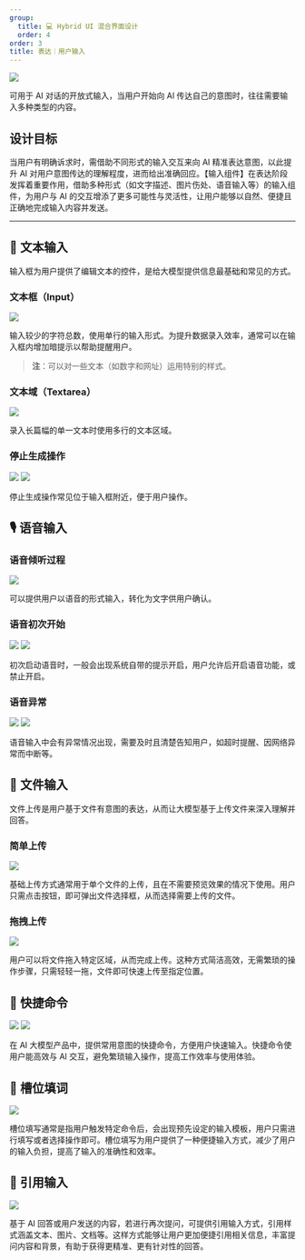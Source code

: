 ```yaml
---
group:
  title: 💻 Hybrid UI 混合界面设计
  order: 4
order: 3
title: 表达｜用户输入
---
```


![](https://mdn.alipayobjects.com/huamei_iwk9zp/afts/img/A*59IVSLXDTdIAAAAAAAAAAAAADgCCAQ/fmt.webp)

可用于 AI 对话的开放式输入，当用户开始向 AI 传达自己的意图时，往往需要输入多种类型的内容。

## 设计目标

当用户有明确诉求时，需借助不同形式的输入交互来向 AI 精准表达意图，以此提升 AI 对用户意图传达的理解程度，进而给出准确回应。【输入组件】在表达阶段发挥着重要作用，借助多种形式（如文字描述、图片伤处、语音输入等）的输入组件，为用户与 AI 的交互增添了更多可能性与灵活性，让用户能够以自然、便捷且正确地完成输入内容并发送。

---

## 🙌 文本输入

输入框为用户提供了编辑文本的控件，是给大模型提供信息最基础和常见的方式。

### 文本框（Input）

<ImagePreview>
<img class="preview-img no-padding" src="https://mdn.alipayobjects.com/huamei_iwk9zp/afts/img/A*os7CTZgHfZgAAAAAAAAAAAAADgCCAQ/fmt.webp">
</ImagePreview>

输入较少的字符总数，使用单行的输入形式。为提升数据录入效率，通常可以在输入框内增加暗提示以帮助提醒用户。

> **注**：可以对一些文本（如数字和网址）运用特别的样式。

### 文本域（Textarea）

<ImagePreview>
<img class="preview-img no-padding" src="https://mdn.alipayobjects.com/huamei_iwk9zp/afts/img/A*FE3vSrLOW_UAAAAAAAAAAAAADgCCAQ/fmt.webp">
</ImagePreview>

录入长篇幅的单一文本时使用多行的文本区域。

### 停止生成操作

<ImagePreview>
<img class="preview-img no-padding" src="https://mdn.alipayobjects.com/huamei_iwk9zp/afts/img/A*gCKFSY3S1oUAAAAAAAAAAAAADgCCAQ/fmt.webp">
</ImagePreview>
<ImagePreview>
<img class="preview-img no-padding" src="https://mdn.alipayobjects.com/huamei_iwk9zp/afts/img/A*Ba4tQ6IN6LcAAAAAAAAAAAAADgCCAQ/fmt.webp">
</ImagePreview>

停止生成操作常见位于输入框附近，便于用户操作。

## 🎙️ 语音输入

### 语音倾听过程

<ImagePreview>
<img class="preview-img no-padding" src="https://mdn.alipayobjects.com/huamei_iwk9zp/afts/img/A*BM6xRrVP9B4AAAAAAAAAAAAADgCCAQ/fmt.webp">
</ImagePreview>

可以提供用户以语音的形式输入，转化为文字供用户确认。

### 语音初次开始

<ImagePreview>
<img class="preview-img no-padding" src="https://mdn.alipayobjects.com/huamei_iwk9zp/afts/img/A*N1QbRL-nCdUAAAAAAAAAAAAADgCCAQ/fmt.webp">
</ImagePreview>
<ImagePreview>
<img class="preview-img no-padding" src="https://mdn.alipayobjects.com/huamei_iwk9zp/afts/img/A*eaLATo9gzwEAAAAAAAAAAAAADgCCAQ/fmt.webp">
</ImagePreview>

初次启动语音时，一般会出现系统自带的提示开启，用户允许后开启语音功能，或禁止开启。

### 语音异常

<ImagePreview>
<img class="preview-img no-padding" src="https://mdn.alipayobjects.com/huamei_iwk9zp/afts/img/A*N4eTQokA5akAAAAAAAAAAAAADgCCAQ/fmt.webp">
</ImagePreview>
<ImagePreview>
<img class="preview-img no-padding" src="https://mdn.alipayobjects.com/huamei_iwk9zp/afts/img/A*JrsuTYuyy_UAAAAAAAAAAAAADgCCAQ/fmt.webp">
</ImagePreview>

语音输入中会有异常情况出现，需要及时且清楚告知用户，如超时提醒、因网络异常而中断等。

## 📃 文件输入

文件上传是用户基于文件有意图的表达，从而让大模型基于上传文件来深入理解并回答。

### 简单上传

<ImagePreview>
<img class="preview-img no-padding" src="https://mdn.alipayobjects.com/huamei_iwk9zp/afts/img/A*E2IPT4lnwj8AAAAAAAAAAAAADgCCAQ/fmt.webp">
</ImagePreview>

基础上传方式通常用于单个文件的上传，且在不需要预览效果的情况下使用。用户只需点击按钮，即可弹出文件选择框，从而选择需要上传的文件。

### 拖拽上传

<ImagePreview>
<img class="preview-img no-padding" src="https://mdn.alipayobjects.com/huamei_iwk9zp/afts/img/A*tosqQ4NLfOMAAAAAAAAAAAAADgCCAQ/fmt.webp">
</ImagePreview>

用户可以将文件拖入特定区域，从而完成上传。这种方式简洁高效，无需繁琐的操作步骤，只需轻轻一拖，文件即可快速上传至指定位置。

## 🎯️ 快捷命令

<ImagePreview>
<img class="preview-img no-padding" src="https://mdn.alipayobjects.com/huamei_iwk9zp/afts/img/A*NpaOSq__vi8AAAAAAAAAAAAADgCCAQ/fmt.webp">
</ImagePreview>

<ImagePreview>
<img class="preview-img no-padding" src="https://mdn.alipayobjects.com/huamei_iwk9zp/afts/img/A*znoMQZL88_EAAAAAAAAAAAAADgCCAQ/fmt.webp">
</ImagePreview>

在 AI 大模型产品中，提供常用意图的快捷命令，方便用户快速输入。快捷命令使用户能高效与 AI 交互，避免繁琐输入操作，提高工作效率与使用体验。

## 🧩 槽位填词

<ImagePreview>
<img class="preview-img no-padding" src="https://mdn.alipayobjects.com/huamei_iwk9zp/afts/img/A*bHm7Q5NFGRUAAAAAAAAAAAAADgCCAQ/fmt.webp">
</ImagePreview>

槽位填写通常是指用户触发特定命令后，会出现预先设定的输入模板，用户只需进行填写或者选择操作即可。槽位填写为用户提供了一种便捷输入方式，减少了用户的输入负担，提高了输入的准确性和效率。

## 💬 引用输入

<ImagePreview>
<img class="preview-img no-padding" src="https://mdn.alipayobjects.com/huamei_iwk9zp/afts/img/A*UU-SRa-vbhAAAAAAAAAAAAAADgCCAQ/fmt.webp">
</ImagePreview>

基于 AI 回答或用户发送的内容，若进行再次提问，可提供引用输入方式，引用样式涵盖文本、图片、文档等。这样方式能够让用户更加便捷引用相关信息，丰富提问内容和背景，有助于获得更精准、更有针对性的回答。

<br />
